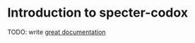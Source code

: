 # Introduction to specter-codox

TODO: write [great documentation](http://jacobian.org/writing/what-to-write/)
